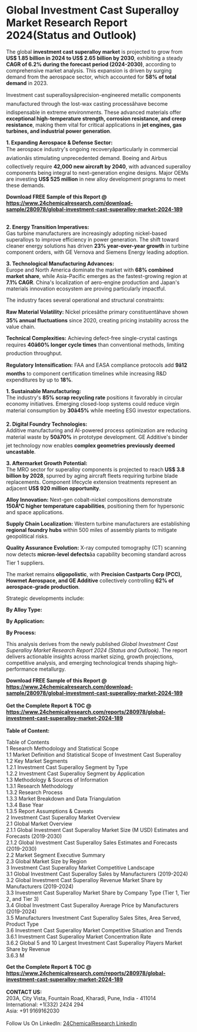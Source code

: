 <h1>Global Investment Cast Superalloy Market Research Report 2024(Status and Outlook)</h1><p>The global <strong>investment cast superalloy market</strong> is projected to grow from <strong>US$ 1.85 billion in 2024 to US$ 2.65 billion by 2030</strong>, exhibiting a steady <strong>CAGR of 6.2% during the forecast period (2024-2030)</strong>, according to comprehensive market analysis. This expansion is driven by surging demand from the aerospace sector, which accounted for <strong>58% of total demand</strong> in 2023.</p><p>Investment cast superalloysâprecision-engineered metallic components manufactured through the lost-wax casting processâhave become indispensable in extreme environments. These advanced materials offer <strong>exceptional high-temperature strength, corrosion resistance, and creep resistance</strong>, making them vital for critical applications in <strong>jet engines, gas turbines, and industrial power generation</strong>.</p><p><strong>1. Expanding Aerospace &amp; Defense Sector:</strong><br>
The aerospace industry's ongoing recoveryâparticularly in commercial aviationâis stimulating unprecedented demand. Boeing and Airbus collectively require <strong>42,000 new aircraft by 2040</strong>, with advanced superalloy components being integral to next-generation engine designs. Major OEMs are investing <strong>US$ 525 million</strong> in new alloy development programs to meet these demands.</p><div><b>Download FREE Sample of this Report @ 
            <a href="https://www.24chemicalresearch.com/download-sample/280978/global-investment-cast-superalloy-market-2024-189">
            https://www.24chemicalresearch.com/download-sample/280978/global-investment-cast-superalloy-market-2024-189</a></b></div><br><p><strong>2. Energy Transition Imperatives:</strong><br>
Gas turbine manufacturers are increasingly adopting nickel-based superalloys to improve efficiency in power generation. The shift toward cleaner energy solutions has driven <strong>23% year-over-year growth</strong> in turbine component orders, with GE Vernova and Siemens Energy leading adoption.</p><p><strong>3. Technological Manufacturing Advances:</strong><br>
Europe and North America dominate the market with <strong>68% combined market share</strong>, while Asia-Pacific emerges as the fastest-growing region at <strong>7.1% CAGR</strong>. China's localization of aero-engine production and Japan's materials innovation ecosystem are proving particularly impactful.</p><p>The industry faces several operational and structural constraints:</p><p><strong>Raw Material Volatility:</strong> Nickel pricesâthe primary constituentâhave shown <strong>35% annual fluctuations</strong> since 2020, creating pricing instability across the value chain.</p><p><strong>Technical Complexities:</strong> Achieving defect-free single-crystal castings requires <strong>40â60% longer cycle times</strong> than conventional methods, limiting production throughput.</p><p><strong>Regulatory Intensification:</strong> FAA and EASA compliance protocols add <strong>9â12 months</strong> to component certification timelines while increasing R&amp;D expenditures by up to <strong>18%</strong>.</p><p><strong>1. Sustainable Manufacturing:</strong><br>
The industry's <strong>85% scrap recycling rate</strong> positions it favorably in circular economy initiatives. Emerging closed-loop systems could reduce virgin material consumption by <strong>30â45%</strong> while meeting ESG investor expectations.</p><p><strong>2. Digital Foundry Technologies:</strong><br>
Additive manufacturing and AI-powered process optimization are reducing material waste by <strong>50â70%</strong> in prototype development. GE Additive's binder jet technology now enables <strong>complex geometries previously deemed uncastable</strong>.</p><p><strong>3. Aftermarket Growth Potential:</strong><br>
The MRO sector for superalloy components is projected to reach <strong>US$ 3.8 billion by 2028</strong>, spurred by aging aircraft fleets requiring turbine blade replacements. Component lifecycle extension treatments represent an adjacent <strong>US$ 920 million opportunity</strong>.</p><p><strong>Alloy Innovation:</strong> Next-gen cobalt-nickel compositions demonstrate <strong>150Â°C higher temperature capabilities</strong>, positioning them for hypersonic and space applications.</p><p><strong>Supply Chain Localization:</strong> Western turbine manufacturers are establishing <strong>regional foundry hubs</strong> within 500 miles of assembly plants to mitigate geopolitical risks.</p><p><strong>Quality Assurance Evolution:</strong> X-ray computed tomography (CT) scanning now detects <strong>micron-level defects</strong>âa capability becoming standard across Tier 1 suppliers.</p><p>The market remains <strong>oligopolistic</strong>, with <strong>Precision Castparts Corp (PCC), Howmet Aerospace, and GE Additive</strong> collectively controlling <strong>62% of aerospace-grade production</strong>.</p><p>Strategic developments include:</p><p><strong>By Alloy Type:</strong></p><p><strong>By Application:</strong></p><p><strong>By Process:</strong></p><p>This analysis derives from the newly published <em>Global Investment Cast Superalloy Market Research Report 2024 (Status and Outlook)</em>. The report delivers actionable insights across market sizing, growth projections, competitive analysis, and emerging technological trends shaping high-performance metallurgy.</p><div><b>Download FREE Sample of this Report @ 
            <a href="https://www.24chemicalresearch.com/download-sample/280978/global-investment-cast-superalloy-market-2024-189">
            https://www.24chemicalresearch.com/download-sample/280978/global-investment-cast-superalloy-market-2024-189</a></b></div><br><div><b>Get the Complete Report & TOC @ 
            <a href="https://www.24chemicalresearch.com/reports/280978/global-investment-cast-superalloy-market-2024-189">
            https://www.24chemicalresearch.com/reports/280978/global-investment-cast-superalloy-market-2024-189</a></b></div><br>
            <b>Table of Content:</b><p>Table of Contents<br />
 1 Research Methodology and Statistical Scope<br />
 1.1 Market Definition and Statistical Scope of Investment Cast Superalloy<br />
 1.2 Key Market Segments<br />
 1.2.1 Investment Cast Superalloy Segment by Type<br />
 1.2.2 Investment Cast Superalloy Segment by Application<br />
 1.3 Methodology & Sources of Information<br />
 1.3.1 Research Methodology<br />
 1.3.2 Research Process<br />
 1.3.3 Market Breakdown and Data Triangulation<br />
 1.3.4 Base Year<br />
 1.3.5 Report Assumptions & Caveats<br />
 2 Investment Cast Superalloy Market Overview<br />
 2.1 Global Market Overview<br />
 2.1.1 Global Investment Cast Superalloy Market Size (M USD) Estimates and Forecasts (2019-2030)<br />
 2.1.2 Global Investment Cast Superalloy Sales Estimates and Forecasts (2019-2030)<br />
 2.2 Market Segment Executive Summary<br />
 2.3 Global Market Size by Region<br />
 3 Investment Cast Superalloy Market Competitive Landscape<br />
 3.1 Global Investment Cast Superalloy Sales by Manufacturers (2019-2024)<br />
 3.2 Global Investment Cast Superalloy Revenue Market Share by Manufacturers (2019-2024)<br />
 3.3 Investment Cast Superalloy Market Share by Company Type (Tier 1, Tier 2, and Tier 3)<br />
 3.4 Global Investment Cast Superalloy Average Price by Manufacturers (2019-2024)<br />
 3.5 Manufacturers Investment Cast Superalloy Sales Sites, Area Served, Product Type<br />
 3.6 Investment Cast Superalloy Market Competitive Situation and Trends<br />
 3.6.1 Investment Cast Superalloy Market Concentration Rate<br />
 3.6.2 Global 5 and 10 Largest Investment Cast Superalloy Players Market Share by Revenue<br />
 3.6.3 M</p><div><b>Get the Complete Report & TOC @ 
            <a href="https://www.24chemicalresearch.com/reports/280978/global-investment-cast-superalloy-market-2024-189">
            https://www.24chemicalresearch.com/reports/280978/global-investment-cast-superalloy-market-2024-189</a></b></div><br><b>CONTACT US:</b><br>
            203A, City Vista, Fountain Road, Kharadi, Pune, India - 411014<br>
            International: +1(332) 2424 294<br>
            Asia: +91 9169162030 <br><br>
            Follow Us On LinkedIn: <a href="https://www.linkedin.com/company/24chemicalresearch/">24ChemicalResearch LinkedIn</a>